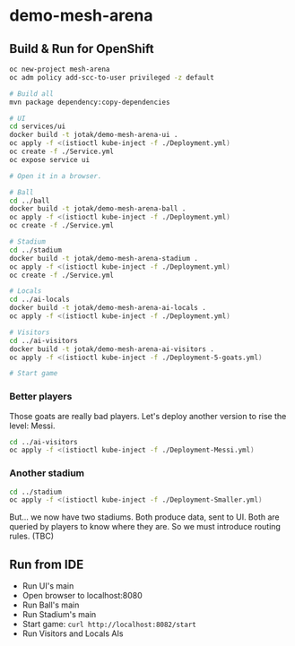 # demo-mesh-arena

## Build & Run for OpenShift

```bash
oc new-project mesh-arena
oc adm policy add-scc-to-user privileged -z default

# Build all
mvn package dependency:copy-dependencies

# UI
cd services/ui
docker build -t jotak/demo-mesh-arena-ui .
oc apply -f <(istioctl kube-inject -f ./Deployment.yml)
oc create -f ./Service.yml
oc expose service ui

# Open it in a browser.

# Ball
cd ../ball
docker build -t jotak/demo-mesh-arena-ball .
oc apply -f <(istioctl kube-inject -f ./Deployment.yml)
oc create -f ./Service.yml

# Stadium
cd ../stadium
docker build -t jotak/demo-mesh-arena-stadium .
oc apply -f <(istioctl kube-inject -f ./Deployment.yml)
oc create -f ./Service.yml

# Locals
cd ../ai-locals
docker build -t jotak/demo-mesh-arena-ai-locals .
oc apply -f <(istioctl kube-inject -f ./Deployment.yml)

# Visitors
cd ../ai-visitors
docker build -t jotak/demo-mesh-arena-ai-visitors .
oc apply -f <(istioctl kube-inject -f ./Deployment-5-goats.yml)

# Start game
```

### Better players

Those goats are really bad players. Let's deploy another version to rise the level: Messi.

```bash
cd ../ai-visitors
oc apply -f <(istioctl kube-inject -f ./Deployment-Messi.yml)
```

### Another stadium

```bash
cd ../stadium
oc apply -f <(istioctl kube-inject -f ./Deployment-Smaller.yml)
```

But... we now have two stadiums. Both produce data, sent to UI. Both are queried by players to know where they are.
So we must introduce routing rules. (TBC)

## Run from IDE

- Run UI's main
- Open browser to localhost:8080
- Run Ball's main
- Run Stadium's main
- Start game: ```curl http://localhost:8082/start```
- Run Visitors and Locals AIs
